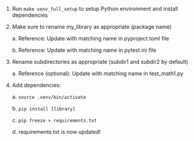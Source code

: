 1. Run `make venv_full_setup` to setup Python environment and install dependencies

2. Make sure to rename my_library as appropriate (package name)

   a. Reference: Update with matching name in pyproject.toml file
   
   b. Reference: Update with matching name in pytest.ini file

3. Rename subdirectories as appropriate (subdir1 and subdir2 by default)

   a. Reference (optional): Update with matching name in test_math1.py

4. Add dependencies:

   a. `source .venv/bin/activate`

   b. `pip install [library]`

   c. `pip freeze > requirements.txt`
   
   d. requirements.txt is now updated!
